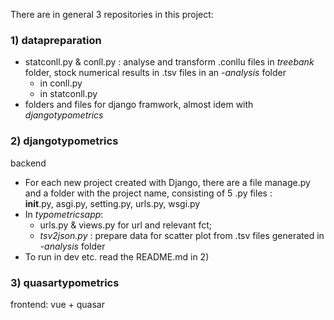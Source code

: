 There are in general 3 repositories in this project:
### 1) datapreparation
* statconll.py & conll.py : analyse and transform .conllu files in *treebank* folder, stock numerical results in .tsv files in an *-analysis* folder
	- in conll.py 
	- in statconll.py
* folders and files for django framwork, almost idem with *djangotypometrics*
    
### 2) djangotypometrics 
backend<br/>
* For each new project created with Django, there are a file manage.py and a folder with the project name, consisting of 5 .py files : <br/> __init__.py, asgi.py, setting.py, urls.py, wsgi.py
* In *typometricsapp*: 
	* urls.py & views.py for url and relevant fct; 
	* *tsv2json.py* : prepare data for scatter plot from .tsv files generated in *-analysis* folder  
* To run in dev etc. read the README.md in 2) 

### 3) quasartypometrics
frontend: vue + quasar<br/>


